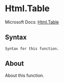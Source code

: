 ---
---

# Html.Table

Microsoft Docs: [Html.Table](https://docs.microsoft.com/en-us/powerquery-m/html-table)

## Syntax

```powerquery-m
Syntax for this function.
```

## About

About this function.


